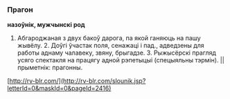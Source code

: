 ### Прагон
**назоўнік, мужчынскі род**

1. Абгароджаная з двух бакоў дарога, па якой ганяюць на пашу жывёлу. 2. Доўгі ўчастак поля, сенажаці і пад., адведзены для работы аднаму чалавеку, звяну, брыгадзе. 3. Рыжысёрскі прагляд усяго спектакля на працягу адной рэпетыцыі (спецыяльны тэрмін). || прыметнік: прагонны.

<a rel="author">[http://rv-blr.com/](http://rv-blr.com/slounik.jsp?letterId=0&maskId=0&pageId=2416)</a>
